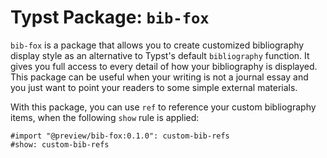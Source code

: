 # Typst Package: `bib-fox`

`bib-fox` is a package that allows you to create customized bibliography display style as an alternative to Typst's default `bibliography` function. It gives you full access to every detail of how your bibliography is displayed. This package can be useful when your writing is not a journal essay and you just want to point your readers to some simple external materials.

With this package, you can use `ref` to reference your custom bibliography items, when the following `show` rule is applied:

```typst
#import "@preview/bib-fox:0.1.0": custom-bib-refs
#show: custom-bib-refs
```

